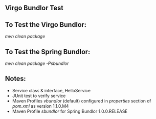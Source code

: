 Virgo Bundlor Test
------------------

## To Test the Virgo Bundlor:
   _mvn clean package_


## To Test the Spring Bundlor:
   _mvn clean package -Psbundlor_


## Notes:
- Service class & interface, HelloService
- JUnit test to verify service
- Maven Profiles _vbundlor_ (default) configured in _properties_ section of _pom.xml_ as version 1.1.0.M4
- Maven Profile _sbundlor_ for Spring Bundlor 1.0.0.RELEASE


